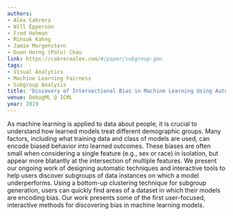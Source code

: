 ```yaml
---
authors:
- Alex Cabrera
- Will Epperson
- Fred Hohman
- Minsuk Kahng
- Jamie Morgenstern
- Duen Horng (Polo) Chau
link: https://cabreraalex.com/#/paper/subgroup-gen
tags:
- Visual Analytics
- Machine Learning Fairness
- Subgroup Analysis
title: 'Discovery of Intersectional Bias in Machine Learning Using Automatic Subgroup Generation.'
venue: DebugML @ ICML
year: 2019
---
```

As machine learning is applied to data about people, it is crucial to understand how learned models treat different demographic groups. Many factors, including what training data and class of models are used, can encode biased behavior into learned outcomes. These biases are often small when considering a single feature (e.g., sex or race) in isolation, but appear more blatantly at the intersection of multiple features. We present our ongoing work of designing automatic techniques and interactive tools to help users discover subgroups of data instances on which a model underperforms. Using a bottom-up clustering technique for subgroup generation, users can quickly find areas of a dataset in which their models are encoding bias. Our work presents some of the first user-focused, interactive methods for discovering bias in machine learning models.
